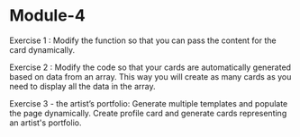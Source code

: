 # Module-4

Exercise 1 :
Modify the function so that you can pass the content
for the card dynamically.

Exercise 2 :
Modify the code so that your cards are automatically
generated based on data from an array. This way you
will create as many cards as you need to display all the
data in the array.

Exercise 3 - the artist’s portfolio:
Generate multiple templates and populate the page
dynamically. Create profile card and generate cards
representing an artist's portfolio.